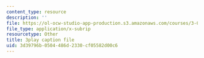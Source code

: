 ```yaml
---
content_type: resource
description: ''
file: https://ol-ocw-studio-app-production.s3.amazonaws.com/courses/3-091sc-introduction-to-solid-state-chemistry-fall-2010/3d39796b0504486d2330cf05582d00c6_xEm2h8yiADY.srt
file_type: application/x-subrip
resourcetype: Other
title: 3play caption file
uid: 3d39796b-0504-486d-2330-cf05582d00c6
---
```

